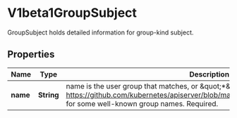 

# V1beta1GroupSubject

GroupSubject holds detailed information for group-kind subject.

## Properties

| Name | Type | Description | Notes |
|------------ | ------------- | ------------- | -------------|
|**name** | **String** | name is the user group that matches, or \&quot;*\&quot; to match all user groups. See https://github.com/kubernetes/apiserver/blob/master/pkg/authentication/user/user.go for some well-known group names. Required. |  |



